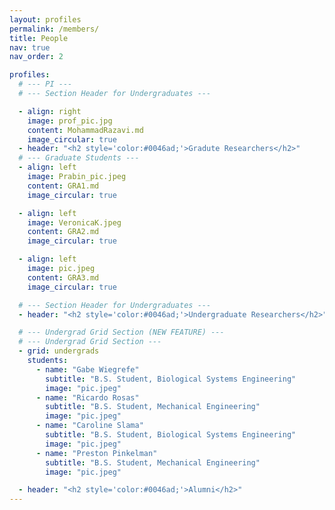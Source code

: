 ```yaml
---
layout: profiles
permalink: /members/
title: People
nav: true
nav_order: 2

profiles:
  # --- PI ---
  # --- Section Header for Undergraduates ---

  - align: right
    image: prof_pic.jpg
    content: MohammadRazavi.md
    image_circular: true
  - header: "<h2 style='color:#0046ad;'>Gradute Researchers</h2>"
  # --- Graduate Students ---
  - align: left
    image: Prabin_pic.jpeg
    content: GRA1.md
    image_circular: true

  - align: left
    image: VeronicaK.jpeg
    content: GRA2.md
    image_circular: true

  - align: left
    image: pic.jpeg
    content: GRA3.md
    image_circular: true

  # --- Section Header for Undergraduates ---
  - header: "<h2 style='color:#0046ad;'>Undergraduate Researchers</h2>"

  # --- Undergrad Grid Section (NEW FEATURE) ---
  # --- Undergrad Grid Section ---
  - grid: undergrads
    students:
      - name: "Gabe Wiegrefe"
        subtitle: "B.S. Student, Biological Systems Engineering"
        image: "pic.jpeg"
      - name: "Ricardo Rosas"
        subtitle: "B.S. Student, Mechanical Engineering"
        image: "pic.jpeg"
      - name: "Caroline Slama"
        subtitle: "B.S. Student, Biological Systems Engineering"
        image: "pic.jpeg"
      - name: "Preston Pinkelman"
        subtitle: "B.S. Student, Mechanical Engineering"
        image: "pic.jpeg"

  - header: "<h2 style='color:#0046ad;'>Alumni</h2>"
---
```

